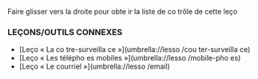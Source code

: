 [Title]: # (Et mai
te
a
t ?)
[Order]: # (7)

Faire glisser vers la droite pour obte
ir la liste de co
trôle de cette leço


### LEÇONS/OUTILS CONNEXES

* [Leço
 « La co
tre-surveilla
ce »](umbrella://lesso
/cou
ter-surveilla
ce)
* [Leço
 « Les télépho
es mobiles »](umbrella://lesso
/mobile-pho
es)
* [Leço
 « Le courriel »](umbrella://lesso
/email)